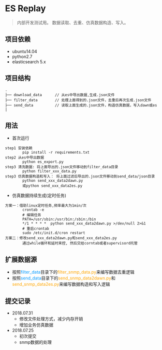 # ES Replay
> 内部开发测试用。
> 数据读取、去重、仿真数据构造、写入。

## 项目依赖
* ubuntu14.04
* python2.7
* elasticsearch 5.x

## 项目结构
```
.
├── download_data      // 从es中导出数据,生成.json文件
├── filter_data        // 处理上面得到的.json文件，去重后再次生成.json文件
├── send_data          // 读取上面生成的.json文件，构造仿真数据，写入dawn或es
|
```

## 用法
* 首次运行
```
step1 安装依赖
		pip install -r requirements.txt
step2 从es中导出数据
		python es_export.py
step3 清洗数据: 将上面导出的.json文件移动到filter_data目录
		python filter_xxx_data.py
step3 仿真数据构造和写入： 将上面过滤后导出的.json文件移动到send_data/json目录
		python send_xxx_data2dawn.py
		或python send_xxx_data2es.py
```
* 仿真数据持续生成(定时任务)
```
方案一：借助linux定时任务,频率最大为1min/次
		crontab -e
		# 编辑任务
		PATH=/usr/sbin:/usr/bin:/sbin:/bin
		*/1 * * * *  python send_xxx_data2dawn.py >/dev/null 2>&1
		# 重启crontab
		sudo /etc/init.d/cron restart
方案二：修改send_xxx_data2dawn.py和send_xxx_data2es.py
		通过while循环和延时来控, 然后交给corntab或者supervisord托管
```

## 扩展数据源
* 按照<font color=#0099ff>filter_data</font>目录下的<font color=orange>filter_snmp_data.py</font>来编写数据去重逻辑
* 按照<font color=#0099ff>send_data</font>目录下的<font color=orange>send_snmp_data2dawn.py</font>和<font color=orange>send_snmp_data2es.py</font>来编写数据构造和写入逻辑

## 提交记录
* 2018.07.31
  * 修改文件处理方式，减少内存开销
  * 增加业务仿真数据
* 2018.07.25
  * 初次提交
  * snmp数据的处理
